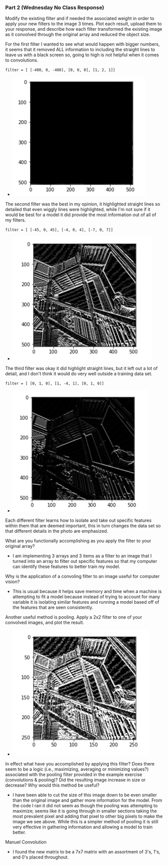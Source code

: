 ### Part 2 (Wednesday No Class Response)
Modify the existing filter and if needed the associated weight in order to apply your new filters to the image 3 times. Plot each result, upload them to your response, and describe how each filter transformed the existing image as it convolved through the original array and reduced the object size.

For the first filter I wanted to see what would happen with bigger numbers, it seems that it removed ALL information to including the straight lines to leave us with a black screen so, going to high is not helpful when it comes to convolutions.

    filter = [ [-400, 0, -400], [0, 0, 0], [1, 2, 1]]

- ![image1](../Week_2/plot1.PNG)


The second filter was the best in my opinion, it highlighted straight lines so detailed that even wiggly lines were highlighted, while I'm not sure if it would be best for a model it did provide the most information out of all of my filters. 

    filter = [ [-45, 0, 45], [-4, 0, 4], [-7, 0, 7]]
- ![image3](../images/plot3.PNG)
    
The third filter was okay it did highlight straight lines, but it left out a lot of detail, and I don't think it would do very well outside a training data set.

    filter = [ [0, 1, 0], [1, -4, 1], [0, 1, 0]]
- ![image4](../Week_2/img.png)
  
Each different filter learns how to isolate and take out specific features within them that are deemed important, this in turn changes the data set so that different details in the photo are emphasized. 

What are you functionally accomplishing as you apply the filter to your original array? 
- I am implementing 3 arrays and 3 items as a filter to an image that I turned into an array to filter out specific features so that my computer can identify these features to better train my model. 

Why is the application of a convoling filter to an image useful for computer vision? 
- This is usual because it helps save memory and time when a machine is attempting to fit a model because instead of trying to account for many variable it is isolating similar features and running a model based off of the features that are seen consistently. 

Another useful method is pooling. Apply a 2x2 filter to one of your convolved images, and plot the result.
- ![plot4](../images/pooling_image.PNG) 
 
In effect what have you accomplished by applying this filter? Does there seem to be a logic (i.e., maximizing, averaging or minimizing values?) associated with the pooling filter provided in the example exercise (convolutions & pooling)? Did the resulting image increase in size or decrease? Why would this method be useful?
- I have been able to cut the size of this image down to be even smaller than the original image and gather more information for the model. From the code I ran it did not seem as though the pooling was attempting to maximize; seems like it is going through in smaller sections taking the most prevalent pixel and adding that pixel to other big pixels to make the image we see above. While this is a simpler method of pooling it is still very effective in gathering information and allowing a model to train better.  

Manuel Convolution 
- I found the new matrix to be a 7x7 matrix with an assortment of 3's, 1's, and 0's placed throughout. 
